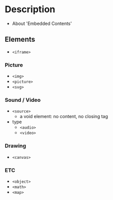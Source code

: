 # Description
- About 'Embedded Contents'

## Elements
- `<iframe>`  

### Picture
- `<img>`  
- `<picture>`  
- `<svg>`  

### Sound / Video
- `<source>`  
    - a void element: no content, no closing tag  
- type  
    - `<audio>`  
    - `<video>`  

### Drawing
- `<canvas>`  

### ETC
- `<object>`  
- `<math>`  
- `<map>`  
